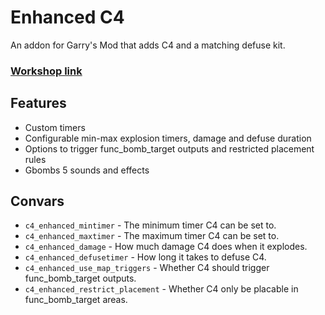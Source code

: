 # Enhanced C4
An addon for Garry's Mod that adds C4 and a matching defuse kit.

### [Workshop link](https://steamcommunity.com/sharedfiles/filedetails/?id=2840058127)

## Features
* Custom timers
* Configurable min-max explosion timers, damage and defuse duration
* Options to trigger func_bomb_target outputs and restricted placement rules
* Gbombs 5 sounds and effects

## Convars
* `c4_enhanced_mintimer` - The minimum timer C4 can be set to.
* `c4_enhanced_maxtimer` - The maximum timer C4 can be set to.
* `c4_enhanced_damage` - How much damage C4 does when it explodes.
* `c4_enhanced_defusetimer` - How long it takes to defuse C4.
* `c4_enhanced_use_map_triggers` - Whether C4 should trigger func_bomb_target outputs.
* `c4_enhanced_restrict_placement` - Whether C4 only be placable in func_bomb_target areas.
